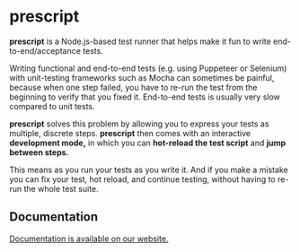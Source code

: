 # prescript

**prescript** is a Node.js-based test runner that helps make it fun to write
end-to-end/acceptance tests.

Writing functional and end-to-end tests \(e.g. using Puppeteer or Selenium\)
with unit-testing frameworks such as Mocha can sometimes be painful, because
when one step failed, you have to re-run the test from the beginning to verify
that you fixed it. End-to-end tests is usually very slow compared to unit tests.

**prescript** solves this problem by allowing you to express your tests as
multiple, discrete steps. **prescript** then comes with an interactive
**development mode,** in which you can **hot-reload the test script** and **jump
between steps.**

This means as you run your tests as you write it. And if you make a mistake you
can fix your test, hot reload, and continue testing, without having to re-run
the whole test suite.

## Documentation

[Documentation is available on our website.](https://prescript.netlify.com)
